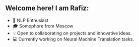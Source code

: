 ## Welcome here! I am Rafiz:   

  
* :tongue: NLP Enthusiast   
* :mortar_board: Somophore from Moscow   
* :bulb: Open to collaborating on projects and innovative ideas.   
* :computer: Currently working on Neural Machine Translation tasks.   
